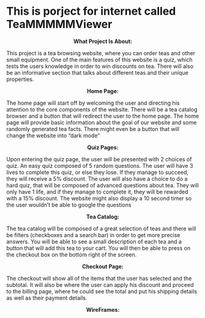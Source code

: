 # This is porject for internet called TeaMMMMMViewer



<p align = "center"><b>What Project Is About:</b> </p>
<p>
  This project is a tea browsing website, where you can order teas and other small equipment. One of the main features of this website is a quiz, which tests the users knowledge in order to win discounts on tea. There will also be an informative section that talks about different teas and their unique properties. 
</p>

<p align = "center"><b>Home Page:</b> </p>
<p>
  The home page will start off by welcoming the user and directing his attention to the core components of the website. There will be a tea catalog browser and a button that will redirect the user to the home page. The home page will provide basic information about the goal of our website and some randomly generated tea facts. There might even be a button that will change the website into “dark mode”
</p>

<p align = "center"><b>Quiz Pages:</b> </p>
<p>
  Upon entering the quiz page, the user will be presented with 2 choices of quiz. An easy quiz composed of 5 random questions. The user will have 3 lives to complete this quiz, or else they lose. If they manage to succeed, they will receive a 5% discount. The user will also have a choice to do a hard quiz, that will be composed of advanced questions about tea. They will only have 1 life, and if they manage to complete it, they will be rewarded with a 15% discount. The website might also display a 10 second timer so the user wouldn’t be able to google the questions
</p>

<p align = "center"><b>Tea Catalog:</b> </p>
<p>
	The tea catalog will be composed of a great selection of teas and there will be filters (checkboxes and a search bar) in order to get more precise answers. You will be able to see a small description of each tea and a button that will add this tea to your cart. You will then be able to press on the checkout box on the bottom right of the screen.
</p>
 
<p align = "center"><b>Checkout Page:</b> </p>
<p>
  The checkout will show all of the items that the user has selected and the subtotal. It will also be where the user can apply his discount and proceed to the billing page, where he could see the total and put his shipping details as well as their payment details.
</p>

<p align = "center"><b>WireFrames:</b> </p>



